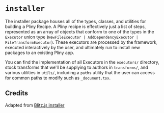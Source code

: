 # `installer`

The installer package houses all of the types, classes, and utilities for building a Pliny Recipe. A Pliny recipe is effectively just a list of steps, represented as an array of objects that conform to one of the types in the `Executor` union type (`NewFileExecutor | AddDependencyExecutor | FileTransformExecutor`). These executors are processed by the framework, executed interactively by the user, and ultimately run to install new packages to an existing Pliny app.

You can find the implementation of all Executors in the `executors/` directory, stock transforms that we'll be supplying to authors in `transforms/`, and various utilities in `utils/`, including a `paths` utility that the user can access for common paths to modify such as `_document.tsx`.

## Credits

Adapted from [Blitz.js installer](https://github.com/blitz-js/blitz)
